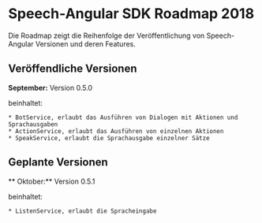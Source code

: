 # Speech-Angular SDK Roadmap 2018

Die Roadmap zeigt die Reihenfolge der Veröffentlichung von Speech-Angular Versionen und deren Features.

## Veröffendliche Versionen

**September:** Version 0.5.0

beinhaltet:

    * BotService, erlaubt das Ausführen von Dialogen mit Aktionen und Sprachausgaben
    * ActionService, erlaubt das Ausführen von einzelnen Aktionen
    * SpeakService, erlaubt die Sprachausgabe einzelner Sätze

## Geplante Versionen

** Oktober:** Version 0.5.1

beinhaltet:

    * ListenService, erlaubt die Spracheingabe


